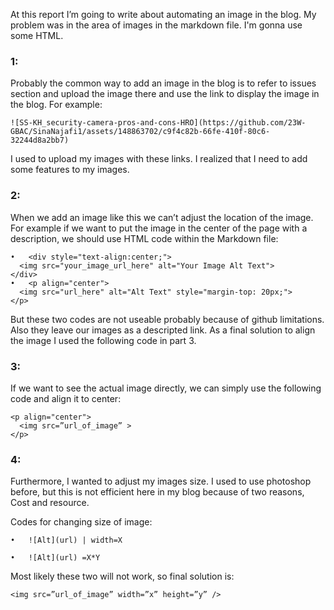 At this report I’m going to write about automating an image in the blog. My problem was in the area of images in the markdown file. I'm gonna use some HTML.

### 1:

Probably the common way to add an image in the blog is to refer to issues section and upload the image there and use the link to display the image in the blog. For example:
```
![SS-KH_security-camera-pros-and-cons-HRO](https://github.com/23W-GBAC/SinaNajafi1/assets/148863702/c9f4c82b-66fe-410f-80c6-32244d8a2bb7)
```
I used to upload my images with these links. I realized that I need to add some features to my images.

### 2:

When we add an image like this we can’t adjust the location of the image. For example if we want to put the image in the center of the page with a description, we should use HTML code within the Markdown file:
```
•	<div style="text-align:center;">
  <img src="your_image_url_here" alt="Your Image Alt Text">
</div>
•	<p align="center">
  <img src="url_here" alt="Alt Text" style="margin-top: 20px;">
</p>
```
But these two codes are not useable probably because of github limitations. Also they leave our images as a descripted link. As a final solution to align the image I used the following code in part 3.

### 3:
If we want to see the actual image directly, we can simply use the following code and align it to center:
```
<p align="center">
  <img src=”url_of_image” >
</p>
```
### 4:
Furthermore, I wanted to adjust my images size. I used to use photoshop before, but this is not efficient here in my blog because of two reasons, Cost and resource.

Codes for changing size of image:
```
•	![Alt](url) | width=X
```
```
•	![Alt](url) =X*Y
```
Most likely these two will not work, so final solution is:
```
<img src=”url_of_image” width=”x” height=”y” />
```
